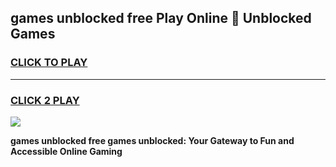 
## games unblocked free Play Online 👋 Unblocked Games
<h3>
<a href="https://premium.freeplayer.one?title=games_unblocked_free&ref=19F">CLICK TO PLAY</a></h3>
<hr>

<h3>
<a href="https://premium.freeplayer.one?title=games_unblocked_free&ref=19F">CLICK 2 PLAY</a>
  
</h3>

<a href="https://premium.freeplayer.one?title=games_unblocked_free&ref=19F"><img src="https://clearcache.store/games.png"></a>


**games unblocked free games unblocked: Your Gateway to Fun and Accessible Online Gaming**

